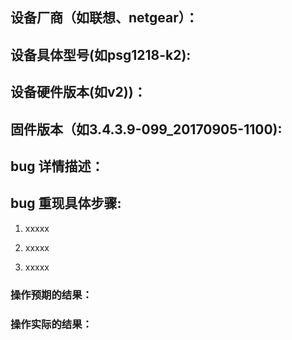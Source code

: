 ## 设备厂商（如联想、netgear）：

## 设备具体型号(如psg1218-k2):

## 设备硬件版本(如v2))：

## 固件版本（如3.4.3.9-099_20170905-1100):

## bug 详情描述：




## bug 重现具体步骤:

1. xxxxx

2. xxxxx

3. xxxxx

### 操作预期的结果：


### 操作实际的结果：



